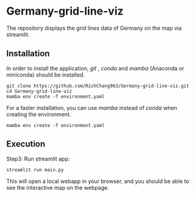 <!--
-*- coding: utf-8 -*-
SPDX-FileCopyrightText: Sangeeta Mohanty, Yu-Chi Chang
SPDX-License-Identifier: MIT
-->
# Germany-grid-line-viz

The repository displays the grid lines data of Germany on the map via streamlit.


## Installation

In order to install the application, _git_ , _conda_ and _mamba_ (Anaconda or miniconda) should be installed.  

```
git clone https://github.com/RichChang963/Germany-grid-line-viz.git
cd Germany-grid-line-viz
mamba env create -f environment.yaml
```
For a faster installation, you can use _mamba_ instead of _conda_ when creating the environment.
```
mamba env create -f environment.yaml
```

## Execution

Step3: Run streamlit app:
```
streamlit run main.py
```
This will open a local webapp in your browser, and you should be able to see the interactive map on the webpage.

